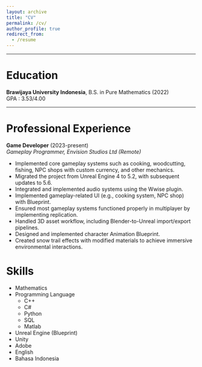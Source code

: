 ```yaml
---
layout: archive
title: "CV"
permalink: /cv/
author_profile: true
redirect_from:
  - /resume
---
```


***

# Education

**Brawijaya University Indonesia**, B.S. in Pure Mathematics (2022)  
GPA : 3.53/4.00

***

# Professional Experience

**Game Developer** (2023-present)  
_Gameplay Programmer, Envision Studios Ltd (Remote)_

- Implemented core gameplay systems such as cooking, woodcutting, fishing, NPC shops with custom currency, and other mechanics.
- Migrated the project from Unreal Engine 4 to 5.2, with subsequent updates to 5.6.
- Integrated and implemented audio systems using the Wwise plugin.
- Implemented gameplay-related UI (e.g., cooking system, NPC shop) with Blueprint.
- Ensured most gameplay systems functioned properly in multiplayer by implementing replication.
- Handled 3D asset workflow, including Blender-to-Unreal import/export pipelines.
- Designed and implemented character Animation Blueprint.
- Created snow trail effects with modified materials to achieve immersive environmental interactions.

# Skills

* Mathematics
* Programming Language
  * C++
  * C#
  * Python
  * SQL
  * Matlab
* Unreal Engine (Blueprint)
* Unity
* Adobe
* English
* Bahasa Indonesia
